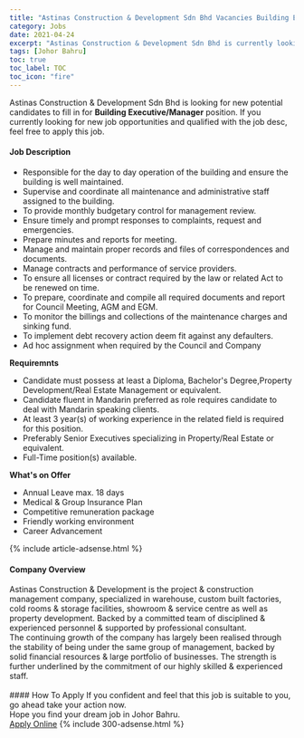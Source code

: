 ```yaml
---
title: "Astinas Construction & Development Sdn Bhd Vacancies Building Executive/Manager" 
category: Jobs 
date: 2021-04-24 
excerpt: "Astinas Construction & Development Sdn Bhd is currently looking for suitable person to fill in the Building Executive/Manager which based in Johor Bahru" 
tags: [Johor Bahru] 
toc: true 
toc_label: TOC 
toc_icon: "fire" 
--- 
```


<p>Astinas Construction & Development Sdn Bhd is looking for new potential candidates to fill in for <b>Building Executive/Manager</b> position. If you currently looking for new job opportunities and qualified with the job desc, feel free to apply this job.
</p><div><div><h4>Job Description</h4></div><div><div><span><div><ul><li>Responsible for the day to day operation of the building and ensure the building is well maintained.</li><li>Supervise and coordinate all maintenance and administrative staff assigned to the building.</li><li>To provide monthly budgetary control for management review.</li><li>Ensure timely and prompt responses to complaints, request and emergencies.</li><li>Prepare minutes and reports for meeting.</li><li>Manage and maintain proper records and files of correspondences and documents.</li><li>Manage contracts and performance of service providers.</li><li>To ensure all licenses or contract required by the law or related Act to be renewed on time.</li><li>To prepare, coordinate and compile all required documents and report for Council Meeting, AGM and EGM.</li><li>To monitor the billings and collections of the maintenance charges and sinking fund.</li><li>To implement debt recovery action deem fit against any defaulters.</li><li>Ad hoc assignment when required by the Council and Company</li></ul><div><strong>Requiremnts&#160;</strong></div><ul><li>Candidate must possess at least a Diploma, Bachelor's Degree,Property Development/Real Estate Management or equivalent.</li><li>Candidate fluent in Mandarin preferred as role requires candidate to deal with Mandarin speaking clients.</li><li>At least 3 year(s) of working experience in the related field is required for this position.</li><li>Preferably Senior Executives specializing in Property/Real Estate or equivalent.</li><li>Full-Time position(s) available.</li></ul><div><strong>What's on Offer&#160;</strong></div><ul><li>Annual Leave max. 18 days</li><li>Medical &amp; Group Insurance Plan</li><li>Competitive remuneration package</li><li>Friendly working environment</li><li>Career Advancement</li></ul></div></span></div></div></div> 
{% include article-adsense.html %} 
<div><div><h4>Company Overview</h4></div><div><div><span><div><div>
<div>
		Astinas Construction &amp; Development is the project &amp; construction management company, specialized in warehouse, custom built factories, cold rooms &amp; storage facilities, showroom &amp; service centre as well as property development. Backed by a committed team of disciplined &amp; experienced personnel &amp; supported by professional consultant.</div>
<div>
		The continuing growth of the company has largely been realised through the stability of being under the same group of management, backed by solid financial resources &amp; large portfolio of businesses. The strength is further underlined by the commitment of our highly skilled &amp; experienced staff.<br>
		&#160;</div>
</div></div></span></div></div></div> 
#### How To Apply 
If you confident and feel that this job is suitable to you, go ahead take your action now. <br/> 
Hope you find your dream job in Johor Bahru. <br/> 
<a href="https://www.jobstreet.com.my/en/job/building-executive-manager-4546890?jobId=jobstreet-my-job-4546890&" class="btn btn--info" target="_blank" rel="nofollow noopenner">Apply Online</a> 
{% include 300-adsense.html %} 